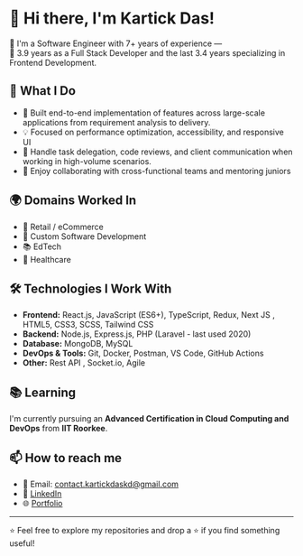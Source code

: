 # 👋 Hi there, I'm Kartick Das!

🚀 I'm a Software Engineer with 7+ years of experience —  
🔧 3.9 years as a Full Stack Developer and the last 3.4 years specializing in Frontend Development.

## 💼 What I Do

- 🔧 Built end-to-end implementation of features across large-scale applications from requirement analysis to delivery.
- 💡 Focused on performance optimization, accessibility, and responsive UI
- 🔁 Handle task delegation, code reviews, and client communication when working in high-volume scenarios.
- 🤝 Enjoy collaborating with cross-functional teams and mentoring juniors

## 🌍 Domains Worked In

- 🛒 Retail / eCommerce   
- 🎨 Custom Software Development  
- 📚 EdTech  
- 🏥 Healthcare

## 🛠️ Technologies I Work With

- **Frontend:** React.js, JavaScript (ES6+), TypeScript, Redux, Next JS , HTML5, CSS3, SCSS, Tailwind CSS
- **Backend:** Node.js, Express.js, PHP (Laravel - last used 2020)
- **Database:** MongoDB, MySQL
- **DevOps & Tools:** Git, Docker, Postman, VS Code, GitHub Actions
- **Other:** Rest API , Socket.io, Agile

## 📚 Learning

I'm currently pursuing an **Advanced Certification in Cloud Computing and DevOps** from **IIT Roorkee**.

## 📫 How to reach me
- 📧 Email: contact.kartickdaskd@gmail.com
- 💼 [LinkedIn](https://www.linkedin.com/in/kartick-das-a52161159/)
- 🌐 [Portfolio](https://kartickdas.com) 

---

⭐️ Feel free to explore my repositories and drop a ⭐ if you find something useful!
